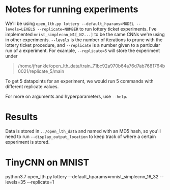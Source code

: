 # Notes for running experiments

We'll be using `open_lth.py lottery --default_hparams=MODEL --levels=LEVELS --replicate=NUMBER` to run lottery ticket experiments. I've implemented `mnist_simplecnn_N1[_N2...]` to be the same CNNs we're using in other experiments. `--levels` is the number of iterations to prune with the lottery ticket procedure, and `--replicate` is a number given to a particular run of a experiment. For example, `--replicate=5` will store the experiment under

> /home/jfrankle/open_lth_data/train_71bc92a970b64a76d7ab7681764b0021/replicate_5/main

To get 5 datapoints for an experiment, we would run 5 commands with different replicate values.

For more on arguments and hyperparameters, use `--help`.

# Results

Data is stored in `../open_lth_data` and named with an MD5 hash, so you'll need to run `--display_output_location` to keep track of where a certain experiment is stored.

# TinyCNN on MNIST 

python3.7 open_lth.py lottery --default_hparams=mnist_simplecnn_16_32  --levels=35 --replicate=1